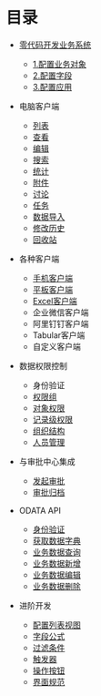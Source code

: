 # 目录

- [零代码开发业务系统](README.md)
	- [1.配置业务对象](object.md)
	- [2.配置字段](object_field.md)
	- [3.配置应用](app.md)

- 电脑客户端
	- [列表](record_list.md)
	- [查看](record_view.md)
	- [编辑](record_edit.md)
	- [搜索](record_search.md)
	- [统计](reports.md)
	- [附件](record_attachment.md)
	- [讨论](record_chatter.md)
	- [任务](record_tasks.md)
	- [数据导入](record_import.md)
	- [修改历史](record_history.md)
	- [回收站](record_trash.md)

- 各种客户端
	- [手机客户端](app_mobile.md)
	- [平板客户端](app_ipad.md)
	- [Excel客户端](app_excel.md)
	- 企业微信客户端
	- 阿里钉钉客户端
	- Tabular客户端
	- 自定义客户端

- 数据权限控制
	- 身份验证
	- [权限组](permission_set.md)
	- [对象权限](object_permission.md)
	- [记录级权限](permission_share.md)
	- [组织结构](organization.md)
	- [人员管理](space_user.md)

- 与审批中心集成
	- [发起审批](workflow_submit.md)
	- [审批归档](workflow_archive.md)

- ODATA API
	- [身份验证](odata_auth.md)
	- [获取数据字典](odata_metadata.md)
	- [业务数据查询](odata_query.md)
	- [业务数据新增](odata_add.md)
	- [业务数据编辑](odata_edit.md)
	- [业务数据删除](odata_delete.md)

- 进阶开发
	- [配置列表视图](object_listview.md)
	- [字段公式](object_field_formula.md)
	- [过滤条件](object_filter.md)
	- [触发器](object_trigger.md)
	- [操作按钮](object_action.md)
	- [界面规范](https://www.lightningdesignsystem.com/guidelines/overview/)

